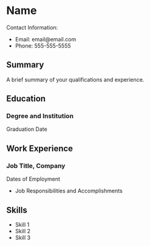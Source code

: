 <!DOCTYPE html>
<html>
  <head>
  </head>
  <body>
    <h1>Name</h1>
    <p>Contact Information:</p>
    <ul>
      <li>Email: email@email.com</li>
      <li>Phone: 555-555-5555</li>
    </ul>
    <h2>Summary</h2>
    <p>A brief summary of your qualifications and experience.</p>
    <h2>Education</h2>
    <h3>Degree and Institution</h3>
    <p>Graduation Date</p>
    <h2>Work Experience</h2>
    <h3>Job Title, Company</h3>
    <p>Dates of Employment</p>
    <ul>
      <li>Job Responsibilities and Accomplishments</li>
    </ul>
    <h2>Skills</h2>
    <ul>
      <li>Skill 1</li>
      <li>Skill 2</li>
      <li>Skill 3</li>
    </ul>
  </body>
</html>
